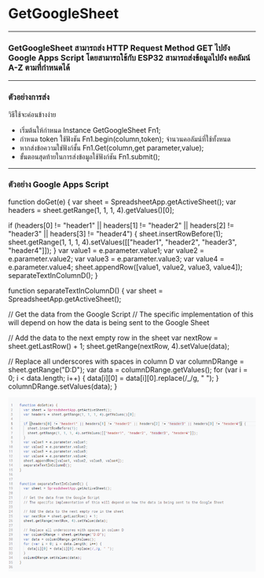 # GetGoogleSheet
--------------
### GetGoogleSheet สามารถส่ง HTTP Request Method GET ไปยัง Google Apps Script โดยสามารถใช้กับ ESP32 สามารถส่งข้อมูลไปยัง คอลัมน์ A-Z ตามที่กำหนดได้
--------------
### ตัวอย่างการส่ง
วิธีใช้จะค่อนข้างง่าย
* เริ่มต้นให้กำหนด Instance GetGoogleSheet Fn1; 
* กำหนด token ใช้ฟังชัน Fn1.begin(column,token); จำนวนคอลัมน์ที่ใช้ทั้งหนด
* หากส่งข้อความใช่ฟังก์ชั้น Fn1.Get(column,get parameter,value);
* ขั้นตอนสุดท้ายในการส่งข้อมูลใช้ฟังก์ชัน Fn1.submit();
---------------
### ตัวอย่าง Google Apps Script

function doGet(e) {
  var sheet = SpreadsheetApp.getActiveSheet();
  var headers = sheet.getRange(1, 1, 1, 4).getValues()[0];
  
  if (headers[0] != "header1" || headers[1] != "header2" || headers[2] != "header3" || headers[3] != "header4") {
    sheet.insertRowBefore(1);
    sheet.getRange(1, 1, 1, 4).setValues([["header1", "header2", "header3", "header4"]]);
  }
  var value1 = e.parameter.value1;
  var value2 = e.parameter.value2;
  var value3 = e.parameter.value3;
  var value4 = e.parameter.value4;
  sheet.appendRow([value1, value2, value3, value4]);
  separateTextInColumnD();
}


function separateTextInColumnD() {
  var sheet = SpreadsheetApp.getActiveSheet();
  
  // Get the data from the Google Script
  // The specific implementation of this will depend on how the data is being sent to the Google Sheet
  
  // Add the data to the next empty row in the sheet
  var nextRow = sheet.getLastRow() + 1;
  sheet.getRange(nextRow, 4).setValue(data);
  
  // Replace all underscores with spaces in column D
  var columnDRange = sheet.getRange("D:D");
  var data = columnDRange.getValues();
  for (var i = 0; i < data.length; i++) {
    data[i][0] = data[i][0].replace(/_/g, " ");
  }
  columnDRange.setValues(data);
}

 ![Example_01.png](https://raw.githubusercontent.com/Thanakorn1998/GetGoogleSheet/main/Example_01.PNG)